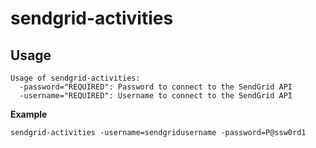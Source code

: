 # sendgrid-activities

## Usage

```
Usage of sendgrid-activities:
  -password="REQUIRED": Password to connect to the SendGrid API
  -username="REQUIRED": Username to connect to the SendGrid API  
```

**Example**
```
sendgrid-activities -username=sendgridusername -password=P@ssw0rd1
```
